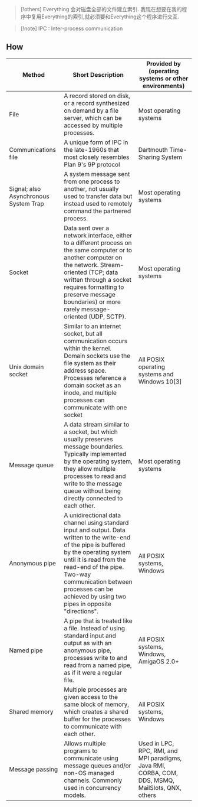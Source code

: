 
>[!others] Everything 会对磁盘全部的文件建立索引. 我现在想要在我的程序中复用Everything的索引,就必须要和Everything这个程序进行交互. 


>[!note] IPC : Inter-process communication 

## How

 | Method | Short Description | Provided by (operating systems or other environments) |
 | --- | --- | --- |
 | File | A record stored on disk, or a record synthesized on demand by a file server, which can be accessed by multiple processes. | Most operating systems |
 | Communications file | A unique form of IPC in the late-1960s that most closely resembles Plan 9's 9P protocol | Dartmouth Time-Sharing System |
 | Signal; also Asynchronous System Trap | A system message sent from one process to another, not usually used to transfer data but instead used to remotely command the partnered process. | Most operating systems |
 | Socket | Data sent over a network interface, either to a different process on the same computer or to another computer on the network. Stream-oriented (TCP; data written through a socket requires formatting to preserve message boundaries) or more rarely message-oriented (UDP, SCTP). | Most operating systems |
 | Unix domain socket | Similar to an internet socket, but all communication occurs within the kernel. Domain sockets use the file system as their address space. Processes reference a domain socket as an inode, and multiple processes can communicate with one socket | All POSIX operating systems and Windows 10[3] |
 | Message queue | A data stream similar to a socket, but which usually preserves message boundaries. Typically implemented by the operating system, they allow multiple processes to read and write to the message queue without being directly connected to each other. | Most operating systems |
 | Anonymous pipe | A unidirectional data channel using standard input and output. Data written to the write-end of the pipe is buffered by the operating system until it is read from the read-end of the pipe. Two-way communication between processes can be achieved by using two pipes in opposite "directions". | All POSIX systems, Windows |
 | Named pipe | A pipe that is treated like a file. Instead of using standard input and output as with an anonymous pipe, processes write to and read from a named pipe, as if it were a regular file. | All POSIX systems, Windows, AmigaOS 2.0+ |
 | Shared memory | Multiple processes are given access to the same block of memory, which creates a shared buffer for the processes to communicate with each other. | All POSIX systems, Windows |
 | Message passing | Allows multiple programs to communicate using message queues and/or non-OS managed channels. Commonly used in concurrency models. | Used in LPC, RPC, RMI, and MPI paradigms, Java RMI, CORBA, COM, DDS, MSMQ, MailSlots, QNX, others |

